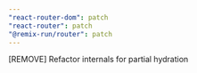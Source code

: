 ```yaml
---
"react-router-dom": patch
"react-router": patch
"@remix-run/router": patch
---
```


[REMOVE] Refactor internals for partial hydration
